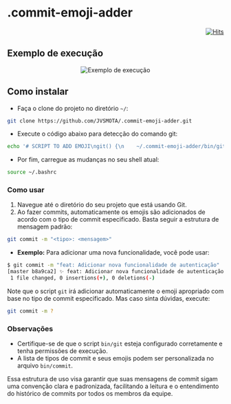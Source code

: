 # .commit-emoji-adder

<div align="right">

[![Hits](https://hits.sh/github.com/JVSMOTA/.commit-emoji-adder.svg)](https://hits.sh/github.com/JVSMOTA/.commit-emoji-adder/)  

</div>

## Exemplo de execução

<div align="center">

![Exemplo de execução](https://github.com/user-attachments/assets/c004bf61-fc18-49c1-8bf7-c7ad7187f37c)

</div>

## Como instalar

- Faça o clone do projeto no diretório `~/`:
```bash
git clone https://github.com/JVSMOTA/.commit-emoji-adder.git
```

- Execute o código abaixo para detecção do comando git:
```bash
echo '# SCRIPT TO ADD EMOJI\ngit() {\n    ~/.commit-emoji-adder/bin/git "$@"\n}' >> ~/.bashrc
```

- Por fim, carregue as mudanças no seu shell atual:
```bash
source ~/.bashrc
```

### Como usar 

1. Navegue até o diretório do seu projeto que está usando Git.
2. Ao fazer commits, automaticamente os emojis são adicionados de acordo com o tipo de commit especificado. Basta seguir a estrutura de mensagem padrão:

```bash
git commit -m "<tipo>: <mensagem>"
```

- **Exemplo:** Para adicionar uma nova funcionalidade, você pode usar:

```bash
$ git commit -m "feat: Adicionar nova funcionalidade de autenticação"
[master b8a9ca2] ✨ feat: Adicionar nova funcionalidade de autenticação
 1 file changed, 0 insertions(+), 0 deletions(-)
```

Note que o script `git` irá adicionar automaticamente o emoji apropriado com base no tipo de commit especificado. Mas caso sinta dúvidas, execute:

```bash
git commit -m ?
```

### Observações

- Certifique-se de que o script `bin/git` esteja configurado corretamente e tenha permissões de execução.
- A lista de tipos de commit e seus emojis podem ser personalizada no arquivo `bin/commit`.

Essa estrutura de uso visa garantir que suas mensagens de commit sigam uma convenção clara e padronizada, facilitando a leitura e o entendimento do histórico de commits por todos os membros da equipe.
